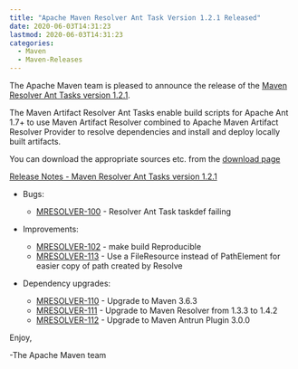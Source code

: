 ```yaml
---
title: "Apache Maven Resolver Ant Task Version 1.2.1 Released"
date: 2020-06-03T14:31:23
lastmod: 2020-06-03T14:31:23
categories:
  - Maven
  - Maven-Releases
---
```

The Apache Maven team is pleased to announce the release of the [Maven 
Resolver Ant Tasks version 1.2.1](https://maven.apache.org/resolver-ant-tasks/).

The Maven Artifact Resolver Ant Tasks enable build scripts for Apache Ant 1.7+ to use Maven Artifact 
Resolver combined to Apache Maven Artifact Resolver Provider to resolve dependencies and install and 
deploy locally built artifacts.


You can download the appropriate sources etc. from 
the [download page](https://maven.apache.org/resolver-ant-tasks/download.cgi)

<!-- more -->

[Release Notes - Maven Resolver Ant Tasks version 1.2.1](https://issues.apache.org/jira/secure/ReleaseNote.jspa?projectId=12320628&version=12348151)

* Bugs:

  * [MRESOLVER-100](https://issues.apache.org/jira/browse/MRESOLVER-100) - Resolver Ant Task taskdef failing

* Improvements:

  * [MRESOLVER-102](https://issues.apache.org/jira/browse/MRESOLVER-102) - make build Reproducible
  * [MRESOLVER-113](https://issues.apache.org/jira/browse/MRESOLVER-113) - Use a FileResource instead of PathElement for easier copy of path created by Resolve

* Dependency upgrades:

  * [MRESOLVER-110](https://issues.apache.org/jira/browse/MRESOLVER-110) - Upgrade to Maven 3.6.3
  * [MRESOLVER-111](https://issues.apache.org/jira/browse/MRESOLVER-111) - Upgrade to Maven Resolver from 1.3.3 to 1.4.2
  * [MRESOLVER-112](https://issues.apache.org/jira/browse/MRESOLVER-112) - Upgrade to Maven Antrun Plugin 3.0.0 



Enjoy,

-The Apache Maven team 
